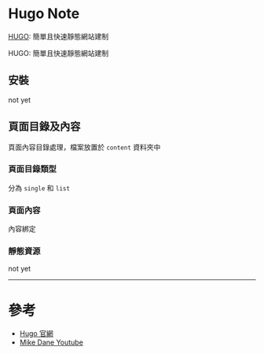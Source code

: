 # Hugo Note

[HUGO](https://gohugo.io/): 簡單且快速靜態網站建制

HUGO: 簡單且快速靜態網站建制

## 安裝

not yet

## 頁面目錄及內容

頁面內容目錄處理，檔案放置於 `content` 資料夾中

### 頁面目錄類型

分為 `single` 和 `list`

### 頁面內容

內容綁定

### 靜態資源

not yet

----
# 參考

* [Hugo 官網](https://gohugo.io/documentation/)
* [Mike Dane Youtube](https://www.youtube.com/watch?list=PLLAZ4kZ9dFpOnyRlyS-liKL5ReHDcj4G3&v=qtIqKaDlqXo)